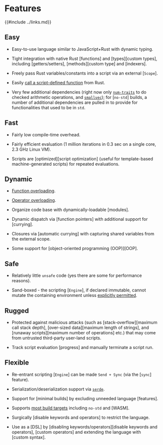 Features
========

{{#include ../links.md}}

Easy
----

* Easy-to-use language similar to JavaScript+Rust with dynamic typing.

* Tight integration with native Rust [functions] and [types][custom types], including [getters/setters], [methods][custom type] and [indexers].

* Freely pass Rust variables/constants into a script via an external [`Scope`].

* Easily [call a script-defined function]({{rootUrl}}/engine/call-fn.md) from Rust.

* Very few additional dependencies (right now only [`num-traits`](https://crates.io/crates/num-traits/) to do checked arithmetic operations, and [`smallvec`](https://crates.io/crates/smallvec/));
  for [`no-std`] builds, a number of additional dependencies are pulled in to provide for functionalities that used to be in `std`.

Fast
----

* Fairly low compile-time overhead.

* Fairly efficient evaluation (1 million iterations in 0.3 sec on a single core, 2.3 GHz Linux VM).

* Scripts are [optimized][script optimization] (useful for template-based machine-generated scripts) for repeated evaluations.

Dynamic
-------

* [Function overloading]({{rootUrl}}/language/overload.md).

* [Operator overloading]({{rootUrl}}/rust/operators.md).

* Organize code base with dynamically-loadable [modules].

* Dynamic dispatch via [function pointers] with additional support for [currying].

* Closures via [automatic currying] with capturing shared variables from the external scope.

* Some support for [object-oriented programming (OOP)][OOP].

Safe
----

* Relatively little `unsafe` code (yes there are some for performance reasons).

* Sand-boxed - the scripting [`Engine`], if declared immutable, cannot mutate the containing environment unless [explicitly permitted]({{rootUrl}}/patterns/control.md).

Rugged
------

* Protected against malicious attacks (such as [stack-overflow][maximum call stack depth], [over-sized data][maximum length of strings], and [runaway scripts][maximum number of operations] etc.) that may come from untrusted third-party user-land scripts.

* Track script evaluation [progress] and manually terminate a script run.

Flexible
--------

* Re-entrant scripting [`Engine`] can be made `Send + Sync` (via the [`sync`] feature).

* Serialization/deserialization support via [`serde`](https://crates.io/crates/serde).

* Support for [minimal builds] by excluding unneeded language [features].

* Supports [most build targets](targets.md) including `no-std` and [WASM].

* Surgically [disable keywords and operators] to restrict the language.

* Use as a [DSL] by [disabling keywords/operators][disable keywords and operators], [custom operators]
  and extending the language with [custom syntax].
